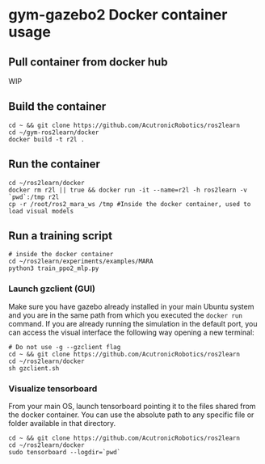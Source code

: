 # gym-gazebo2 Docker container usage

## Pull container from docker hub

WIP

## Build the container

```shell
cd ~ && git clone https://github.com/AcutronicRobotics/ros2learn
cd ~/gym-ros2learn/docker
docker build -t r2l .
```

## Run the container

```shell
cd ~/ros2learn/docker
docker rm r2l || true && docker run -it --name=r2l -h ros2learn -v `pwd`:/tmp r2l
cp -r /root/ros2_mara_ws /tmp #Inside the docker container, used to load visual models
```

## Run a training script

```shell 
# inside the docker container
cd ~/ros2learn/experiments/examples/MARA
python3 train_ppo2_mlp.py
```

### Launch gzclient (GUI)

Make sure you have gazebo already installed in your main Ubuntu system and you are in the same path from which you executed the `docker run` command. If you are already running the simulation in the default port, you can access the visual interface the following way opening a new terminal:
```shell
# Do not use -g --gzclient flag
cd ~ && git clone https://github.com/AcutronicRobotics/ros2learn
cd ~/ros2learn/docker
sh gzclient.sh
```

### Visualize tensorboard

From your main OS, launch tensorboard pointing it to the files shared from the docker container. You can use the absolute path to any specific file or folder available in that directory.

```shell
cd ~ && git clone https://github.com/AcutronicRobotics/ros2learn
cd ~/ros2learn/docker
sudo tensorboard --logdir=`pwd`
```
